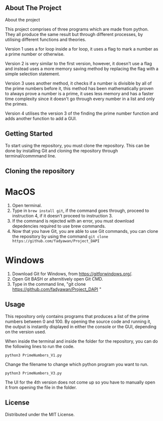 ## About The Project
About the project </br>
<p>This project comprises of three programs which are made from python. They all produce the same result but through different processes, by utilising different functions and theories. </p>
<p>Version 1 uses a for loop inside a for loop, it uses a flag to mark a number as a prime number or otherwise. 
<p>Version 2 is very similar to the first version, however, it doesn't use a flag and instead uses a more memory saving method by replacing the flag with a simple selection statement. </p>
<p>Version 3 uses another method, it checks if a number is divisible by all of the prime numbers before it, this method has been mathematically proven to always prove a number is a prime, it uses less memory and has a faster time complexity since it doesn't go through every number in a list and only the primes.</p>
<p>Version 4 utilises the version 3 of the finding the prime number function and adds another function to add a GUI.</p>


## Getting Started
To start using the repository, you must clone the repository.
This can be done by installing Git and cloning the repository through terminal/commmand line.

## Cloning the repository
# MacOS
1. Open terminal.
2. Type in `brew install git`, if the command goes through, proceed to instruction 4, if it doesn't proceed to instruction 3.
3. If the command is rejected with an error, you must download depedencies required to use brew commands.
4. Now that you have Git, you are able to use Git commands, you can clone the repository by using the command `git clone https://github.com/fadyawan/Project_DAPI`

# Windows
1. Download Git for Windows, from https://gitforwindows.org/.
2. Open Git BASH or alternitively open Git CMD.
3. Type in the command line, "git clone https://github.com/fadyawan/Project_DAPI "

## Usage
This repository only contains programs that produces a list of the prime numbers between 0 and 100. By opening the source code and running it, the output is instantly displayed in either the console or the GUI, depending on the version used.

When inside the terminal and inside the folder for the repository, you can do the following lines to run the code.
```
python3 PrimeNumbers_V1.py
```
Change the filename to change which python program you want to run.
```
python3 PrimeNumbers_V3.py
```
The UI for the 4th version does not come up so you have to manually open it from opening the file in the folder.

## License
Distributed under the MIT License.

